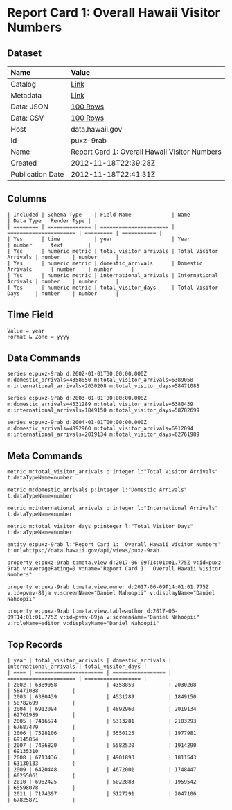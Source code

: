 # Report Card 1: Overall Hawaii Visitor Numbers

## Dataset

| Name | Value |
| :--- | :---- |
| Catalog | [Link](https://catalog.data.gov/dataset/report-card-1-overall-hawaii-visitor-numbers-4c631) |
| Metadata | [Link](https://data.hawaii.gov/api/views/puxz-9rab) |
| Data: JSON | [100 Rows](https://data.hawaii.gov/api/views/puxz-9rab/rows.json?max_rows=100) |
| Data: CSV | [100 Rows](https://data.hawaii.gov/api/views/puxz-9rab/rows.csv?max_rows=100) |
| Host | data.hawaii.gov |
| Id | puxz-9rab |
| Name | Report Card 1: Overall Hawaii Visitor Numbers |
| Created | 2012-11-18T22:39:28Z |
| Publication Date | 2012-11-18T22:41:31Z |

## Columns

```ls
| Included | Schema Type    | Field Name             | Name                   | Data Type | Render Type |
| ======== | ============== | ====================== | ====================== | ========= | =========== |
| Yes      | time           | year                   | Year                   | number    | text        |
| Yes      | numeric metric | total_visitor_arrivals | Total Visitor Arrivals | number    | number      |
| Yes      | numeric metric | domestic_arrivals      | Domestic Arrivals      | number    | number      |
| Yes      | numeric metric | international_arrivals | International Arrivals | number    | number      |
| Yes      | numeric metric | total_visitor_days     | Total Visitor Days     | number    | number      |
```

## Time Field

```ls
Value = year
Format & Zone = yyyy
```

## Data Commands

```ls
series e:puxz-9rab d:2002-01-01T00:00:00.000Z m:domestic_arrivals=4358850 m:total_visitor_arrivals=6389058 m:international_arrivals=2030208 m:total_visitor_days=58471088

series e:puxz-9rab d:2003-01-01T00:00:00.000Z m:domestic_arrivals=4531289 m:total_visitor_arrivals=6380439 m:international_arrivals=1849150 m:total_visitor_days=58782699

series e:puxz-9rab d:2004-01-01T00:00:00.000Z m:domestic_arrivals=4892960 m:total_visitor_arrivals=6912094 m:international_arrivals=2019134 m:total_visitor_days=62761989
```

## Meta Commands

```ls
metric m:total_visitor_arrivals p:integer l:"Total Visitor Arrivals" t:dataTypeName=number

metric m:domestic_arrivals p:integer l:"Domestic Arrivals" t:dataTypeName=number

metric m:international_arrivals p:integer l:"International Arrivals" t:dataTypeName=number

metric m:total_visitor_days p:integer l:"Total Visitor Days" t:dataTypeName=number

entity e:puxz-9rab l:"Report Card 1:  Overall Hawaii Visitor Numbers" t:url=https://data.hawaii.gov/api/views/puxz-9rab

property e:puxz-9rab t:meta.view d:2017-06-09T14:01:01.775Z v:id=puxz-9rab v:averageRating=0 v:name="Report Card 1:  Overall Hawaii Visitor Numbers"

property e:puxz-9rab t:meta.view.owner d:2017-06-09T14:01:01.775Z v:id=pvmv-89ja v:screenName="Daniel Nahoopii" v:displayName="Daniel Nahoopii"

property e:puxz-9rab t:meta.view.tableauthor d:2017-06-09T14:01:01.775Z v:id=pvmv-89ja v:screenName="Daniel Nahoopii" v:roleName=editor v:displayName="Daniel Nahoopii"
```

## Top Records

```ls
| year | total_visitor_arrivals | domestic_arrivals | international_arrivals | total_visitor_days | 
| ==== | ====================== | ================= | ====================== | ================== | 
| 2002 | 6389058                | 4358850           | 2030208                | 58471088           | 
| 2003 | 6380439                | 4531289           | 1849150                | 58782699           | 
| 2004 | 6912094                | 4892960           | 2019134                | 62761989           | 
| 2005 | 7416574                | 5313281           | 2103293                | 67687479           | 
| 2006 | 7528106                | 5550125           | 1977981                | 69145854           | 
| 2007 | 7496820                | 5582530           | 1914290                | 69135310           | 
| 2008 | 6713436                | 4901893           | 1811543                | 63130133           | 
| 2009 | 6420448                | 4672001           | 1748447                | 60255061           | 
| 2010 | 6982425                | 5022883           | 1959542                | 65598078           | 
| 2011 | 7174397                | 5127291           | 2047106                | 67825871           | 
```